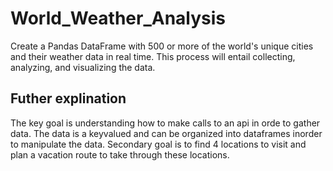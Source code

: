 # World_Weather_Analysis
Create a Pandas DataFrame with 500 or more of the world's unique cities and their weather data in real time. This process will entail collecting, analyzing, and visualizing the data.

## Futher explination
The key goal is understanding how to make calls to an api in orde to gather data. The data is a keyvalued and can be organized into dataframes inorder to manipulate the data. Secondary goal is to find 4 locations to visit and plan a vacation route to take through these locations.
